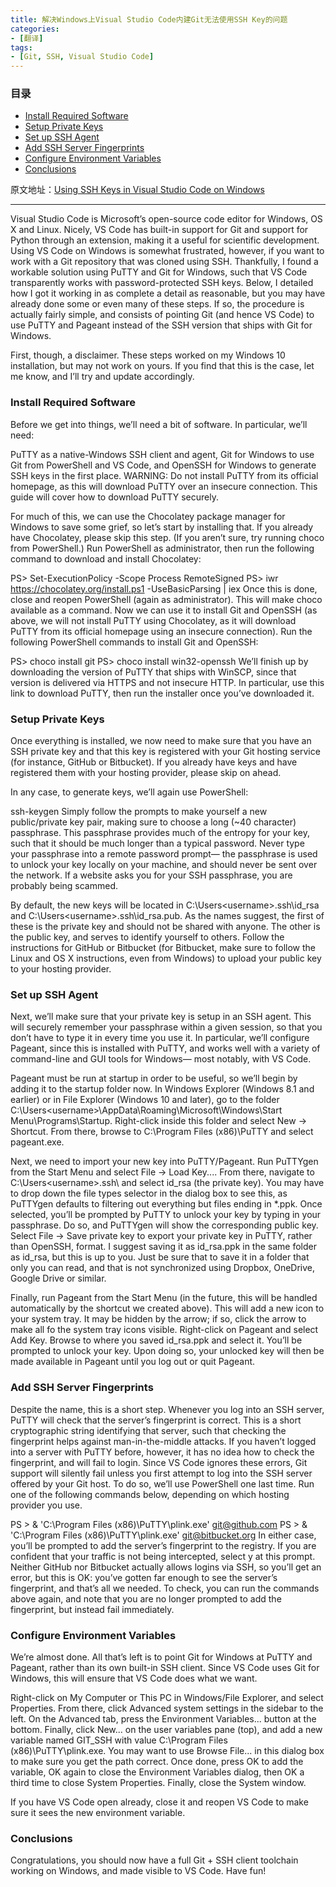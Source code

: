 ```yaml
---
title: 解决Windows上Visual Studio Code内建Git无法使用SSH Key的问题
categories:
- [翻译]
tags:
- [Git, SSH, Visual Studio Code]
---
```


### 目录

* [Install Required Software](#install-required-software)
* [Setup Private Keys](#setup-private-keys)
* [Set up SSH Agent](#set-up-ssh-agent)
* [Add SSH Server Fingerprints](add-ssh-server-fingerprints)
* [Configure Environment Variables](configure-environment-variables)
* [Conclusions](#conclusions)

原文地址：[Using SSH Keys in Visual Studio Code on Windows](https://www.cgranade.com/blog/2016/06/06/ssh-keys-in-vscode.html)

------

Visual Studio Code is Microsoft’s open-source code editor for Windows, OS X and Linux. Nicely, VS Code has built-in support for Git and support for Python through an extension, making it a useful for scientific development. Using VS Code on Windows is somewhat frustrated, however, if you want to work with a Git repository that was cloned using SSH. Thankfully, I found a workable solution using PuTTY and Git for Windows, such that VS Code transparently works with password-protected SSH keys. Below, I detailed how I got it working in as complete a detail as reasonable, but you may have already done some or even many of these steps. If so, the procedure is actually fairly simple, and consists of pointing Git (and hence VS Code) to use PuTTY and Pageant instead of the SSH version that ships with Git for Windows.

First, though, a disclaimer. These steps worked on my Windows 10 installation, but may not work on yours. If you find that this is the case, let me know, and I’ll try and update accordingly.

### Install Required Software
Before we get into things, we’ll need a bit of software. In particular, we’ll need:

PuTTY as a native-Windows SSH client and agent,
Git for Windows to use Git from PowerShell and VS Code, and
OpenSSH for Windows to generate SSH keys in the first place.
WARNING: Do not install PuTTY from its official homepage, as this will download PuTTY over an insecure connection. This guide will cover how to download PuTTY securely.

For much of this, we can use the Chocolatey package manager for Windows to save some grief, so let’s start by installing that. If you already have Chocolatey, please skip this step. (If you aren’t sure, try running choco from PowerShell.) Run PowerShell as administrator, then run the following command to download and install Chocolatey:

PS> Set-ExecutionPolicy -Scope Process RemoteSigned
PS> iwr https://chocolatey.org/install.ps1 -UseBasicParsing | iex 
Once this is done, close and reopen PowerShell (again as administrator). This will make choco available as a command. Now we can use it to install Git and OpenSSH (as above, we will not install PuTTY using Chocolatey, as it will download PuTTY from its official homepage using an insecure connection). Run the following PowerShell commands to install Git and OpenSSH:

PS> choco install git
PS> choco install win32-openssh
We’ll finish up by downloading the version of PuTTY that ships with WinSCP, since that version is delivered via HTTPS and not insecure HTTP. In particular, use this link to download PuTTY, then run the installer once you’ve downloaded it.

### Setup Private Keys
Once everything is installed, we now need to make sure that you have an SSH private key and that this key is registered with your Git hosting service (for instance, GitHub or Bitbucket). If you already have keys and have registered them with your hosting provider, please skip on ahead.

In any case, to generate keys, we’ll again use PowerShell:

ssh-keygen
Simply follow the prompts to make yourself a new public/private key pair, making sure to choose a long (~40 character) passphrase. This passphrase provides much of the entropy for your key, such that it should be much longer than a typical password. Never type your passphrase into a remote password prompt— the passphrase is used to unlock your key locally on your machine, and should never be sent over the network. If a website asks you for your SSH passphrase, you are probably being scammed.

By default, the new keys will be located in C:\Users\<username>\.ssh\id_rsa and C:\Users\<username>\.ssh\id_rsa.pub. As the names suggest, the first of these is the private key and should not be shared with anyone. The other is the public key, and serves to identify yourself to others. Follow the instructions for GitHub or Bitbucket (for Bitbucket, make sure to follow the Linux and OS X instructions, even from Windows) to upload your public key to your hosting provider.

### Set up SSH Agent
Next, we’ll make sure that your private key is setup in an SSH agent. This will securely remember your passphrase within a given session, so that you don’t have to type it in every time you use it. In particular, we’ll configure Pageant, since this is installed with PuTTY, and works well with a variety of command-line and GUI tools for Windows— most notably, with VS Code.

Pageant must be run at startup in order to be useful, so we’ll begin by adding it to the startup folder now. In Windows Explorer (Windows 8.1 and earlier) or in File Explorer (Windows 10 and later), go to the folder C:\Users\<username>\AppData\Roaming\Microsoft\Windows\Start Menu\Programs\Startup. Right-click inside this folder and select New → Shortcut. From there, browse to C:\Program Files (x86)\PuTTY and select pageant.exe.

Next, we need to import your new key into PuTTY/Pageant. Run PuTTYgen from the Start Menu and select File → Load Key.... From there, navigate to C:\Users\<username>\.ssh\ and select id_rsa (the private key). You may have to drop down the file types selector in the dialog box to see this, as PuTTYgen defaults to filtering out everything but files ending in *.ppk. Once selected, you’ll be prompted by PuTTY to unlock your key by typing in your passphrase. Do so, and PuTTYgen will show the corresponding public key. Select File → Save private key to export your private key in PuTTY, rather than OpenSSH, format. I suggest saving it as id_rsa.ppk in the same folder as id_rsa, but this is up to you. Just be sure that to save it in a folder that only you can read, and that is not synchronized using Dropbox, OneDrive, Google Drive or similar.

Finally, run Pageant from the Start Menu (in the future, this will be handled automatically by the shortcut we created above). This will add a new icon to your system tray. It may be hidden by the arrow; if so, click the arrow to make all fo the system tray icons visible. Right-click on Pageant and select Add Key. Browse to where you saved id_rsa.ppk and select it. You’ll be prompted to unlock your key. Upon doing so, your unlocked key will then be made available in Pageant until you log out or quit Pageant.

### Add SSH Server Fingerprints
Despite the name, this is a short step. Whenever you log into an SSH server, PuTTY will check that the server’s fingerprint is correct. This is a short cryptographic string identifying that server, such that checking the fingerprint helps against man-in-the-middle attacks. If you haven’t logged into a server with PuTTY before, however, it has no idea how to check the fingerprint, and will fail to login. Since VS Code ignores these errors, Git support will silently fail unless you first attempt to log into the SSH server offered by your Git host. To do so, we’ll use PowerShell one last time. Run one of the following commands below, depending on which hosting provider you use.

PS > & 'C:\Program Files (x86)\PuTTY\plink.exe' git@github.com
PS > & 'C:\Program Files (x86)\PuTTY\plink.exe' git@bitbucket.org
In either case, you’ll be prompted to add the server’s fingerprint to the registry. If you are confident that your traffic is not being intercepted, select y at this prompt. Neither GitHub nor Bitbucket actually allows logins via SSH, so you’ll get an error, but this is OK: you’ve gotten far enough to see the server’s fingerprint, and that’s all we needed. To check, you can run the commands above again, and note that you are no longer prompted to add the fingerprint, but instead fail immediately.

### Configure Environment Variables
We’re almost done. All that’s left is to point Git for Windows at PuTTY and Pageant, rather than its own built-in SSH client. Since VS Code uses Git for Windows, this will ensure that VS Code does what we want.

Right-click on My Computer or This PC in Windows/File Explorer, and select Properties. From there, click Advanced system settings in the sidebar to the left. On the Advanced tab, press the Environment Variables... button at the bottom. Finally, click New... on the user variables pane (top), and add a new variable named GIT_SSH with value C:\Program Files (x86)\PuTTY\plink.exe. You may want to use Browse File... in this dialog box to make sure you get the path correct. Once done, press OK to add the variable, OK again to close the Environment Variables dialog, then OK a third time to close System Properties. Finally, close the System window.

If you have VS Code open already, close it and reopen VS Code to make sure it sees the new environment variable.

### Conclusions
Congratulations, you should now have a full Git + SSH client toolchain working on Windows, and made visible to VS Code. Have fun!